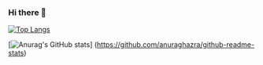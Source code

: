 ### Hi there 👋

<!--
**kota78/kota78** is a ✨ _special_ ✨ repository because its `README.md` (this file) appears on your GitHub profile.

Here are some ideas to get you started:

- 🔭 I’m currently working on ...
- 🌱 I’m currently learning ...
- 👯 I’m looking to collaborate on ...
- 🤔 I’m looking for help with ...
- 💬 Ask me about ...
- 📫 How to reach me: ...
- 😄 Pronouns: ...
- ⚡ Fun fact: ...
-->

[![Top Langs](https://github-readme-stats.vercel.app/api/top-langs/?username=kota78
)](https://github.com/anuraghazra/github-readme-stats)

[![Anurag's GitHub stats](https://github-readme-stats.vercel.app/api?username=kota78)] (https://github.com/anuraghazra/github-readme-stats)
